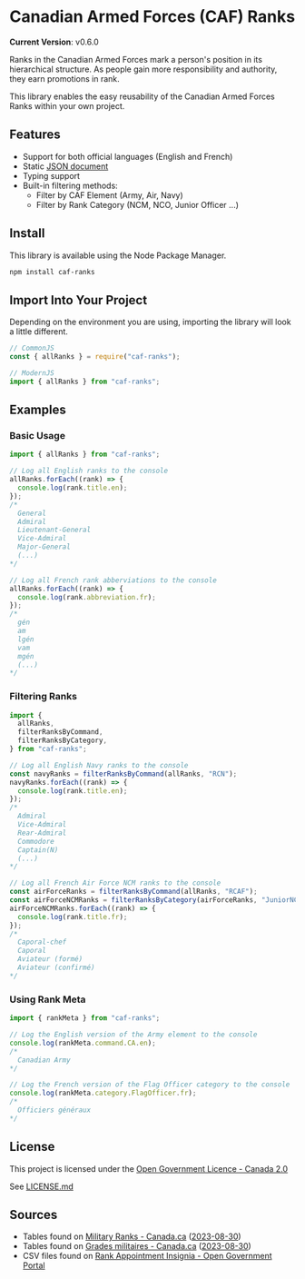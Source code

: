 # Canadian Armed Forces (CAF) Ranks

**Current Version**: v0.6.0

Ranks in the Canadian Armed Forces mark a person's position in its hierarchical structure. As people gain more responsibility and authority, they earn promotions in rank.

This library enables the easy reusability of the Canadian Armed Forces Ranks within your own project.

## Features

- Support for both official languages (English and French)
- Static [JSON document](src/caf-ranks.json)
- Typing support
- Built-in filtering methods:
  - Filter by CAF Element (Army, Air, Navy)
  - Filter by Rank Category (NCM, NCO, Junior Officer ...)

## Install

This library is available using the Node Package Manager.

```bash
npm install caf-ranks
```

## Import Into Your Project

Depending on the environment you are using, importing the library will look a little different.

```javascript
// CommonJS
const { allRanks } = require("caf-ranks");

// ModernJS
import { allRanks } from "caf-ranks";
```

## Examples

### Basic Usage

```javascript
import { allRanks } from "caf-ranks";

// Log all English ranks to the console
allRanks.forEach((rank) => {
  console.log(rank.title.en);
});
/*
  General
  Admiral
  Lieutenant-General
  Vice-Admiral
  Major-General
  (...)
*/

// Log all French rank abberviations to the console
allRanks.forEach((rank) => {
  console.log(rank.abbreviation.fr);
});
/*
  gén
  am
  lgén
  vam
  mgén
  (...)
*/
```

### Filtering Ranks

```javascript
import {
  allRanks,
  filterRanksByCommand,
  filterRanksByCategory,
} from "caf-ranks";

// Log all English Navy ranks to the console
const navyRanks = filterRanksByCommand(allRanks, "RCN");
navyRanks.forEach((rank) => {
  console.log(rank.title.en);
});
/*
  Admiral
  Vice-Admiral
  Rear-Admiral
  Commodore
  Captain(N)
  (...)
*/

// Log all French Air Force NCM ranks to the console
const airForceRanks = filterRanksByCommand(allRanks, "RCAF");
const airForceNCMRanks = filterRanksByCategory(airForceRanks, "JuniorNCM");
airForceNCMRanks.forEach((rank) => {
  console.log(rank.title.fr);
});
/*
  Caporal-chef
  Caporal
  Aviateur (formé)
  Aviateur (confirmé)
*/
```

### Using Rank Meta

```javascript
import { rankMeta } from "caf-ranks";

// Log the English version of the Army element to the console
console.log(rankMeta.command.CA.en);
/*
  Canadian Army
*/

// Log the French version of the Flag Officer category to the console
console.log(rankMeta.category.FlagOfficer.fr);
/*
  Officiers généraux
*/
```

## License

This project is licensed under the [Open Government Licence - Canada 2.0](https://open.canada.ca/en/open-government-licence-canada)

See [LICENSE.md](LICENSE.md)

## Sources

- Tables found on [Military Ranks - Canada.ca](https://www.canada.ca/en/services/defence/caf/military-identity-system/rank-appointment-insignia.html) ([2023-08-30](https://web.archive.org/web/20230913233331/https://www.canada.ca/en/services/defence/caf/military-identity-system/rank-appointment-insignia.html))
- Tables found on [Grades militaires - Canada.ca](https://www.canada.ca/fr/services/defense/fac/systeme-identite-militaire/insignes-grade-fonction.html) ([2023-08-30](https://web.archive.org/web/20230930204703/https://www.canada.ca/fr/services/defense/fac/systeme-identite-militaire/insignes-grade-fonction.html))
- CSV files found on [Rank Appointment Insignia - Open Government Portal](https://open.canada.ca/data/en/dataset/a503f0de-b081-4b8f-ae69-651f8c95d676)
